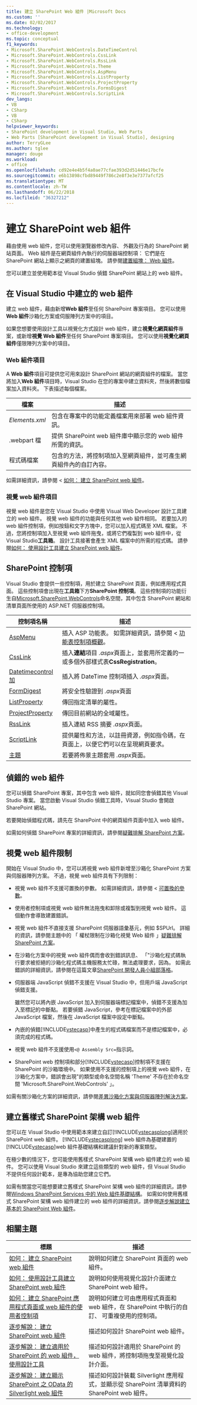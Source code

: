 ```yaml
---
title: 建立 SharePoint Web 組件 |Microsoft Docs
ms.custom: ''
ms.date: 02/02/2017
ms.technology:
- office-development
ms.topic: conceptual
f1_keywords:
- Microsoft.SharePoint.WebControls.DateTimeControl
- Microsoft.SharePoint.WebControls.CssLink
- Microsoft.SharePoint.WebControls.RssLink
- Microsoft.SharePoint.WebControls.Theme
- Microsoft.SharePoint.WebControls.AspMenu
- Microsoft.SharePoint.WebControls.ListProperty
- Microsoft.SharePoint.WebControls.ProjectProperty
- Microsoft.SharePoint.WebControls.FormsDigest
- Microsoft.SharePoint.WebControls.ScriptLink
dev_langs:
- VB
- CSharp
- VB
- CSharp
helpviewer_keywords:
- SharePoint development in Visual Studio, Web Parts
- Web Parts [SharePoint development in Visual Studio], designing
author: TerryGLee
ms.author: tglee
manager: douge
ms.workload:
- office
ms.openlocfilehash: cd92e4e4b5f4a0ae77cfae393d2d51446e17bcfe
ms.sourcegitcommit: e6b13898cfbd89449f786c2e8f3e3e7377afcf25
ms.translationtype: MT
ms.contentlocale: zh-TW
ms.lasthandoff: 06/22/2018
ms.locfileid: "36327212"
---
```

# <a name="create-web-parts-for-sharepoint"></a>建立 SharePoint web 組件
  藉由使用 web 組件，您可以使用瀏覽器修改內容、 外觀及行為的 SharePoint 網站頁面。 Web 組件是在網頁組件內執行的伺服器端控制項： 它們是在 SharePoint 網站上顯示之網頁的建置組塊。 請參閱[建置組塊： Web 組件](http://go.microsoft.com/fwlink/?LinkID=182097)。  
  
 您可以建立並使用範本從 Visual Studio 偵錯 SharePoint 網站上的 web 組件。  
  
## <a name="create-a-web-part-in-visual-studio"></a>在 Visual Studio 中建立的 web 組件
 建立 web 組件，藉由新增**Web 組件**至任何 SharePoint 專案項目。 您可以使用**Web 組件**沙箱化方案或伺服陣列方案中的項目。  
  
 如果您想要使用設計工具以視覺化方式設計 web 組件，建立**視覺化網頁組件**專案，或新增**視覺 Web 組件**至任何 SharePoint 專案項目。 您可以使用**視覺化網頁組件**僅限陣列方案中的項目。  
  
### <a name="web-part-item"></a>Web 組件項目
 A **Web 組件**項目可提供您可用來設計 SharePoint 網站的網頁組件的檔案。 當您將加入**Web 組件**項目時，Visual Studio 在您的專案中建立資料夾，然後將數個檔案加入資料夾。 下表描述每個檔案。  
  
|檔案|描述|  
|----------|-----------------|  
|*Elements.xml*|包含在專案中的功能定義檔案用來部署 web 組件資訊。|  
|.webpart 檔|提供 SharePoint web 組件庫中顯示您的 web 組件所需的資訊。|  
|程式碼檔案|包含的方法，將控制項加入至網頁組件，並可產生網頁組件內的自訂內容。|  
  
 如需詳細資訊，請參閱 <<c0> [ 如何： 建立 SharePoint web 組件](../sharepoint/how-to-create-a-sharepoint-web-part.md)。  
  
### <a name="visual-web-part-item"></a>視覺 web 組件項目
 視覺 web 組件是您在 Visual Studio 中使用 Visual Web Developer 設計工具建立的 web 組件。 視覺 web 組件的功能與任何其他 web 組件相同。 若要加入的 web 組件控制項，例如按鈕和文字方塊中，您可以加入程式碼至 XML 檔案。 不過，您將控制項加入至視覺 web 組件拖曳，或將它們複製到 web 組件中，從 Visual Studio**工具箱**。 設計工具接著會產生 XML 檔案中的所需的程式碼。 請參閱[如何： 使用設計工具建立 SharePoint web 組件](../sharepoint/how-to-create-a-sharepoint-web-part-by-using-a-designer.md)。  
  
## <a name="sharepoint-controls"></a>SharePoint 控制項
 Visual Studio 會提供一些控制項，用於建立 SharePoint 頁面，例如應用程式頁面。 這些控制項會出現在**工具箱**下方**SharePoint 控制項**。 這些控制項的功能衍生自[Microsoft.SharePoint.WebControls](http://go.microsoft.com/fwlink/?LinkId=235315)命名空間，其中包含 SharePoint 網站和清單頁面所使用的 ASP.NET 伺服器控制項。  
  
|控制項名稱|描述|  
|------------------|-----------------|  
|[AspMenu](http://go.microsoft.com/fwlink/?LinkId=235307)|插入 ASP 功能表。 如需詳細資訊，請參閱 < [ 功能表控制項概觀](http://go.microsoft.com/fwlink/?LinkId=235316)。|  
|[CssLink](http://go.microsoft.com/fwlink/?LinkId=235308)|插入**連結**項目 *.aspx*頁面上，並套用所定義的一或多個外部樣式表**CssRegistration**。|  
|[Datetimecontrol 加](http://go.microsoft.com/fwlink/?LinkId=235306)|插入將 DateTime 控制項插入 *.aspx*頁面。|  
|[FormDigest](http://go.microsoft.com/fwlink/?LinkId=235309)|將安全性驗證到 *.aspx*頁面|  
|[ListProperty](http://go.microsoft.com/fwlink/?LinkId=235310)|傳回指定清單的屬性。|  
|[ProjectProperty](http://go.microsoft.com/fwlink/?LinkId=235311)|傳回目前網站的全域屬性。|  
|[RssLink](http://go.microsoft.com/fwlink/?LinkId=235312)|插入連結 RSS 摘要 *.aspx*頁面。|  
|[ScriptLink](http://go.microsoft.com/fwlink/?LinkId=235313)|提供屬性和方法，以註冊資源，例如指令碼，在頁面上，以便它們可以在呈現網頁要求。|  
|[主題](http://go.microsoft.com/fwlink/?LinkId=235314)|若要將佈景主題套用 *.aspx*頁面。|  
  
## <a name="debug-a-web-part"></a>偵錯的 web 組件
 您可以偵錯 SharePoint 專案，其中包含 web 組件，就如同您會偵錯其他 Visual Studio 專案。 當您啟動 Visual Studio 偵錯工具時，Visual Studio 會開啟 SharePoint 網站。  
  
 若要開始偵錯程式碼，請先在 SharePoint 中的網頁組件頁面中加入 web 組件。  
  
 如需如何偵錯 SharePoint 專案的詳細資訊，請參閱[疑難排解 SharePoint 方案](../sharepoint/troubleshooting-sharepoint-solutions.md)。  
  
## <a name="visual-web-part-limitations"></a>視覺 web 組件限制
 開始在 Visual Studio 中，您可以將視覺 web 組件新增至沙箱化 SharePoint 方案與伺服器陣列方案。 不過，視覺 web 組件具有下列限制：  
  
-   視覺 web 組件不支援可置換的參數。 如需詳細資訊，請參閱 <<c0> [ 可置換的參數](../sharepoint/replaceable-parameters.md)。  
  
-   使用者控制項或視覺 web 組件無法拖曳和卸除或複製到視覺 web 組件。 這個動作會導致建置錯誤。  
  
-   視覺 web 組件不直接支援 SharePoint 伺服器語彙基元，例如 $SPUrl。 詳細的資訊，請參閱主題中的 「 權杖限制在沙箱化視覺 Web 組件 」[疑難排解 SharePoint 方案](../sharepoint/troubleshooting-sharepoint-solutions.md)。  
  
-   在沙箱化方案中的視覺 web 組件偶而會收到錯誤訊息、 「"沙箱化程式碼執行要求被拒絕的沙箱化程式碼主機服務太忙碌，無法處理要求，因為。 如需此錯誤的詳細資訊，請參閱在這篇文章[SharePoint 開發人員小組部落格](http://go.microsoft.com/fwlink/?LinkId=225932)。  
  
-   伺服器端 JavaScript 偵錯不支援在 Visual Studio 中，但用戶端 JavaScript 偵錯支援。  
  
     雖然您可以將內嵌 JavaScript 加入到伺服器端標記檔案中，偵錯不支援為加入至標記的中斷點。 若要偵錯 JavaScript，參考在標記檔案中的外部 JavaScript 檔案，然後在 JavaScript 檔案中設定中斷點。  
  
-   內嵌的偵錯[!INCLUDE[vstecasp](../sharepoint/includes/vstecasp-md.md)]中產生的程式碼檔案而不是標記檔案中，必須完成的程式碼。  
  
-   視覺 web 組件不支援使用`<@ Assembly Src=`指示詞。  
  
-   SharePoint web 控制項和部分[!INCLUDE[vstecasp](../sharepoint/includes/vstecasp-md.md)]控制項不支援在 SharePoint 的沙箱環境中。 如果使用不支援的控制項上的視覺 web 組件，在沙箱化方案中，錯誤會出現"的類型或命名空間名稱 'Theme' 不存在於命名空間 'Microsoft.SharePoint.WebControls' 」。  
  
 如需有關沙箱化方案的詳細資訊，請參閱[差異沙箱化方案與伺服器陣列解決方案](../sharepoint/differences-between-sandboxed-and-farm-solutions.md)。  
  
## <a name="create-older-style-sharepoint-based-web-parts"></a>建立舊樣式 SharePoint 架構 web 組件
 您可以在 Visual Studio 中使用範本來建立自訂[!INCLUDE[vstecasplong](../sharepoint/includes/vstecasplong-md.md)]適用於 SharePoint web 組件。 [!INCLUDE[vstecasplong](../sharepoint/includes/vstecasplong-md.md)] web 組件為基礎建置的[!INCLUDE[vstecasp](../sharepoint/includes/vstecasp-md.md)]web 組件基礎結構和建議針對新的專案類型。  
  
 在極少數的情況下，您可能使用舊樣式 SharePoint 架構 web 組件建立的 web 組件。 您可以使用 Visual Studio 來建立這些類型的 web 組件，但 Visual Studio 不提供任何設計範本，是專為協助您建立它們。  
  
 如需有關當您可能想要建立舊樣式 SharePoint 架構 web 組件的詳細資訊，請參閱[Windows SharePoint Services 中的 Web 組件基礎結構](http://go.microsoft.com/fwlink/?LinkId=169290)。 如需如何使用舊樣式 SharePoint 架構 web 組件建立的 web 組件的詳細資訊，請參閱[逐步解說建立基本的 SharePoint Web 組件](http://go.microsoft.com/fwlink/?LinkId=169288)。  
  
## <a name="related-topics"></a>相關主題
  
|標題|描述|  
|-----------|-----------------|  
|[如何： 建立 SharePoint web 組件](../sharepoint/how-to-create-a-sharepoint-web-part.md)|說明如何建立 SharePoint 頁面的 web 組件。|  
|[如何： 使用設計工具建立 SharePoint web 組件](../sharepoint/how-to-create-a-sharepoint-web-part-by-using-a-designer.md)|說明如何使用視覺化設計介面建立 SharePoint web 組件。|  
|[如何： 建立 SharePoint 應用程式頁面或 web 組件的使用者控制項](../sharepoint/how-to-create-a-user-control-for-a-sharepoint-application-page-or-web-part.md)|說明如何建立可由應用程式頁面和 web 組件，在 SharePoint 中執行的自訂、 可重複使用的控制項。|  
|[逐步解說： 建立 SharePoint web 組件](../sharepoint/walkthrough-creating-a-web-part-for-sharepoint.md)|描述如何設計 SharePoint web 組件。|  
|[逐步解說： 建立適用於 SharePoint 的 web 組件，使用設計工具](../sharepoint/walkthrough-creating-a-web-part-for-sharepoint-by-using-a-designer.md)|描述如何設計適用於 SharePoint 的 web 組件，將控制項拖曳至視覺化設計介面。|  
|[逐步解說： 建立顯示 SharePoint 之 OData 的 Silverlight web 組件](../sharepoint/walkthrough-creating-a-silverlight-web-part-that-displays-odata-for-sharepoint.md)|描述如何設計裝載 Silverlight 應用程式，並顯示從 SharePoint 清單資料的 SharePoint web 組件。|  
  
